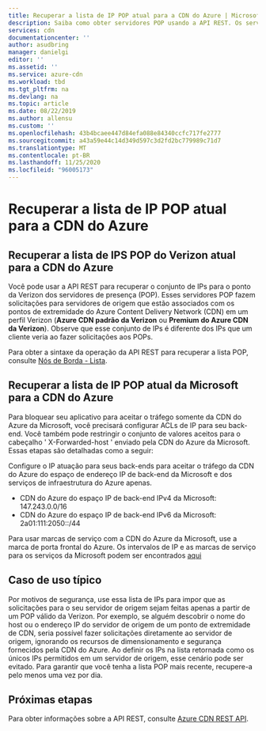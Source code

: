 ```yaml
---
title: Recuperar a lista de IP POP atual para a CDN do Azure | Microsoft Docs
description: Saiba como obter servidores POP usando a API REST. Os servidores POP fazem solicitações aos servidores de origem associados aos pontos de extremidade da rede de distribuição de conteúdo do Azure.
services: cdn
documentationcenter: ''
author: asudbring
manager: danielgi
editor: ''
ms.assetid: ''
ms.service: azure-cdn
ms.workload: tbd
ms.tgt_pltfrm: na
ms.devlang: na
ms.topic: article
ms.date: 08/22/2019
ms.author: allensu
ms.custom: ''
ms.openlocfilehash: 43b4bcaee447d84efa088e84340ccfc717fe2777
ms.sourcegitcommit: a43a59e44c14d349d597c3d2fd2bc779989c71d7
ms.translationtype: MT
ms.contentlocale: pt-BR
ms.lasthandoff: 11/25/2020
ms.locfileid: "96005173"
---
```

# <a name="retrieve-the-current-pop-ip-list-for-azure-cdn"></a>Recuperar a lista de IP POP atual para a CDN do Azure

## <a name="retrieve-the-current-verizon-pop-ip-list-for-azure-cdn"></a>Recuperar a lista de IPS POP do Verizon atual para a CDN do Azure

Você pode usar a API REST para recuperar o conjunto de IPs para o ponto da Verizon dos servidores de presença (POP). Esses servidores POP fazem solicitações para servidores de origem que estão associados com os pontos de extremidade do Azure Content Delivery Network (CDN) em um perfil Verizon (**Azure CDN padrão da Verizon** ou **Premium do Azure CDN da Verizon**). Observe que esse conjunto de IPs é diferente dos IPs que um cliente veria ao fazer solicitações aos POPs. 

Para obter a sintaxe da operação da API REST para recuperar a lista POP, consulte [Nós de Borda - Lista](/rest/api/cdn/edgenodes/list).

## <a name="retrieve-the-current-microsoft-pop-ip-list-for-azure-cdn"></a>Recuperar a lista de IP POP atual da Microsoft para a CDN do Azure

Para bloquear seu aplicativo para aceitar o tráfego somente da CDN do Azure da Microsoft, você precisará configurar ACLs de IP para seu back-end. Você também pode restringir o conjunto de valores aceitos para o cabeçalho ' X-Forwarded-host ' enviado pela CDN do Azure da Microsoft. Essas etapas são detalhadas como a seguir:

Configure o IP atuação para seus back-ends para aceitar o tráfego da CDN do Azure do espaço de endereço IP de back-end da Microsoft e dos serviços de infraestrutura do Azure apenas. 

* CDN do Azure do espaço IP de back-end IPv4 da Microsoft: 147.243.0.0/16
* CDN do Azure do espaço IP de back-end IPv6 da Microsoft: 2a01:111:2050::/44

Para usar marcas de serviço com a CDN do Azure da Microsoft, use a marca de porta frontal do Azure. Os intervalos de IP e as marcas de serviço para os serviços da Microsoft podem ser encontrados [aqui](https://www.microsoft.com/download/details.aspx?id=56519)


## <a name="typical-use-case"></a>Caso de uso típico

Por motivos de segurança, use essa lista de IPs para impor que as solicitações para o seu servidor de origem sejam feitas apenas a partir de um POP válido da Verizon. Por exemplo, se alguém descobrir o nome do host ou o endereço IP do servidor de origem de um ponto de extremidade de CDN, seria possível fazer solicitações diretamente ao servidor de origem, ignorando os recursos de dimensionamento e segurança fornecidos pela CDN do Azure. Ao definir os IPs na lista retornada como os únicos IPs permitidos em um servidor de origem, esse cenário pode ser evitado. Para garantir que você tenha a lista POP mais recente, recupere-a pelo menos uma vez por dia. 

## <a name="next-steps"></a>Próximas etapas

Para obter informações sobre a API REST, consulte [Azure CDN REST API](/rest/api/cdn/).